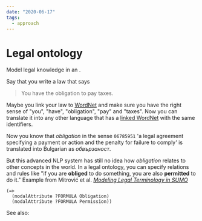 ```yaml
---
date: "2020-06-17"
tags:
  - approach
---
```


# Legal ontology

Model legal knowledge in an <ontology>.

Say that you write a law that says

> You have the obligation to pay taxes.

Maybe you link your law to [WordNet](https://wordnet.princeton.edu/) and make sure you have the right sense of "you", "have", "obligation", "pay" and "taxes". Now you can translate it into any other language that has a [linked WordNet](https://github.com/GrammaticalFramework/gf-wordnet#readme) with the same identifiers.

Now you know that _obligation_ in the sense `06785951` 'a legal agreement specifying a payment or action and the penalty for failure to comply' is translated into Bulgarian as _обвързаност_.

But this advanced NLP system has still no idea how _obligation_ relates to other concepts in the world. In a legal ontology, you can specify relations and rules like "if you are __obliged__ to do something, you are also __permitted__ to do it."
Example from Mitrović et al. _[Modeling Legal Terminology in SUMO](https://www.researchgate.net/publication/338937692_Modeling_Legal_Terminology_in_SUMO)_

    (=>
      (modalAttribute ?FORMULA Obligation)
      (modalAttribute ?FORMULA Permission))


See also: <legalruleml>
